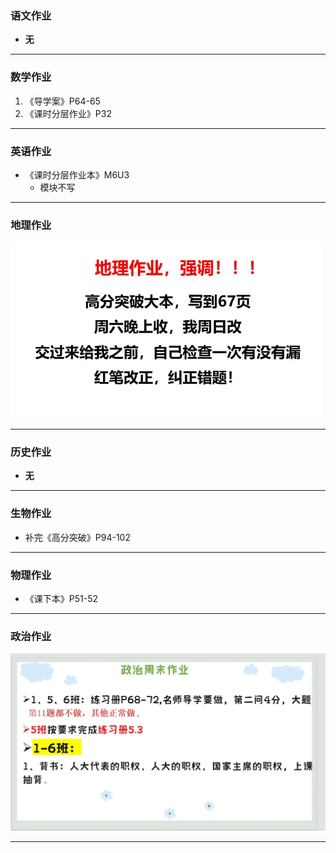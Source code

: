 ### 语文作业
* **无**
---

### 数学作业
1. 《导学案》P64-65
2. 《课时分层作业》P32
---

### 英语作业
* 《课时分层作业本》M6U3
    * 模块不写
---

### 地理作业
![hw](hw_G8S2/_images/11g.webp)

---

### 历史作业
* **无**
---

### 生物作业
* 补完《高分突破》P94-102
---

### 物理作业
* 《课下本》P51-52
---

### 政治作业
![hw](hw_G8S2/_images/11P.webp)

---
